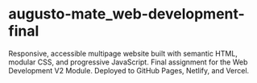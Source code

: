 # augusto-mate_web-development-final
Responsive, accessible multipage website built with semantic HTML, modular CSS, and progressive JavaScript. Final assignment for the Web Development V2 Module. Deployed to GitHub Pages, Netlify, and Vercel.
